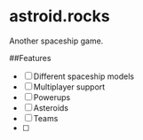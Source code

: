 # astroid.rocks
Another spaceship game.

##Features
- [ ] Different spaceship models
- [ ] Multiplayer support
- [ ] Powerups
- [ ] Asteroids
- [ ] Teams
- [ ] 
